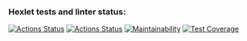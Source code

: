 ### Hexlet tests and linter status:
[![Actions Status](https://github.com/ajib6ept/python-project-lvl2/workflows/hexlet-check/badge.svg)](https://github.com/ajib6ept/python-project-lvl2/actions)
[![Actions Status](https://github.com/ajib6ept/python-project-lvl2/workflows/hexlet-code/badge.svg)](https://github.com/ajib6ept/python-project-lvl2/actions)
[![Maintainability](https://api.codeclimate.com/v1/badges/38b1070ff74e961e566d/maintainability)](https://codeclimate.com/github/ajib6ept/python-project-lvl2/maintainability)
[![Test Coverage](https://api.codeclimate.com/v1/badges/38b1070ff74e961e566d/test_coverage)](https://codeclimate.com/github/ajib6ept/python-project-lvl2/test_coverage)